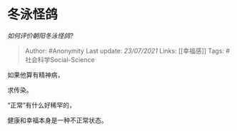 # 冬泳怪鸽
*如何评价朝阳冬泳怪鸽?*

> Author: #Anonymity
Last update: *23/07/2021* 
Links: [[幸福感]]
Tags: #社会科学Social-Science 

 
如果他算有精神病，

求传染。

  


“正常”有什么好稀罕的，

健康和幸福本身是一种不正常状态。



